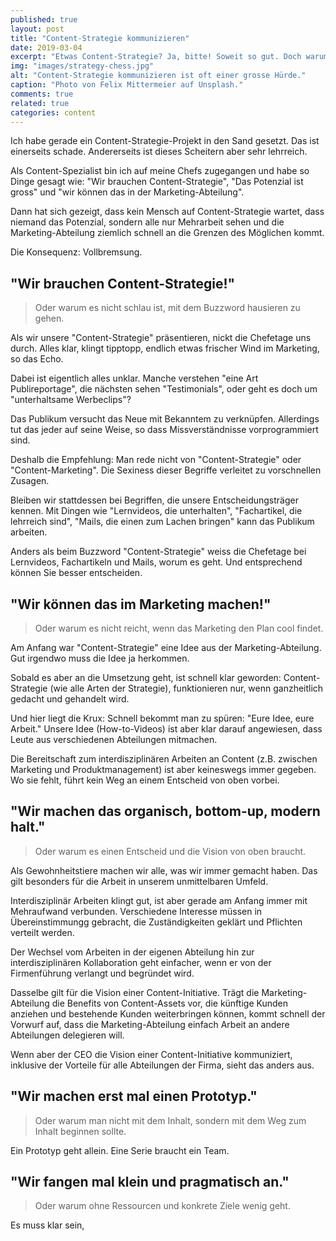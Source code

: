 ```yaml
---
published: true
layout: post
title: "Content-Strategie kommunizieren"
date: 2019-03-04
excerpt: "Etwas Content-Strategie? Ja, bitte! Soweit so gut. Doch warum bleiben Content-Initiativen oft bei der Idee stecken? Die Antwort: Kommunikation. Ein Lehrstück zum Kommunizieren von Content-Strategie."
img: "images/strategy-chess.jpg"
alt: "Content-Strategie kommunizieren ist oft einer grosse Hürde."
caption: "Photo von Felix Mittermeier auf Unsplash."
comments: true
related: true
categories: content
---
```


Ich habe gerade ein Content-Strategie-Projekt in den Sand gesetzt. Das ist einerseits schade. Andererseits ist dieses Scheitern aber sehr lehrreich. 

Als Content-Spezialist bin ich auf meine Chefs zugegangen und habe so Dinge gesagt wie: "Wir brauchen Content-Strategie", "Das Potenzial ist gross" und "wir können das in der Marketing-Abteilung".

Dann hat sich gezeigt, dass kein Mensch auf Content-Strategie wartet, dass niemand das Potenzial, sondern alle nur Mehrarbeit sehen und die Marketing-Abteilung ziemlich schnell an die Grenzen des Möglichen kommt.

Die Konsequenz: Vollbremsung.

## "Wir brauchen Content-Strategie!"

> Oder warum es nicht schlau ist, mit dem Buzzword hausieren zu gehen.

Als wir unsere "Content-Strategie" präsentieren, nickt die Chefetage uns durch. Alles klar, klingt tipptopp, endlich etwas frischer Wind im Marketing, so das Echo.

Dabei ist eigentlich alles unklar. Manche verstehen "eine Art Publireportage", die nächsten sehen "Testimonials", oder geht es doch um "unterhaltsame Werbeclips"? 

Das Publikum versucht das Neue mit Bekanntem zu verknüpfen. Allerdings tut das jeder auf seine Weise, so dass Missverständnisse vorprogrammiert sind. 

Deshalb die Empfehlung: Man rede nicht von "Content-Strategie" oder "Content-Marketing". Die Sexiness dieser Begriffe verleitet zu vorschnellen Zusagen. 

Bleiben wir stattdessen bei Begriffen, die unsere Entscheidungsträger kennen. Mit Dingen wie "Lernvideos, die unterhalten", "Fachartikel, die lehrreich sind", "Mails, die einen zum Lachen bringen" kann das Publikum arbeiten.

Anders als beim Buzzword "Content-Strategie" weiss die Chefetage bei Lernvideos, Fachartikeln und Mails, worum es geht. Und entsprechend können Sie besser entscheiden. 

## "Wir können das im Marketing machen!"

> Oder warum es nicht reicht, wenn das Marketing den Plan cool findet.

Am Anfang war "Content-Strategie" eine Idee aus der Marketing-Abteilung. Gut irgendwo muss die Idee ja herkommen. 

Sobald es aber an die Umsetzung geht, ist schnell klar geworden: Content-Strategie (wie alle Arten der Strategie), funktionieren nur, wenn ganzheitlich gedacht und gehandelt wird.

Und hier liegt die Krux: Schnell bekommt man zu spüren: "Eure Idee, eure Arbeit." Unsere Idee (How-to-Videos) ist aber klar darauf angewiesen, dass Leute aus verschiedenen Abteilungen mitmachen.

Die Bereitschaft zum interdisziplinären Arbeiten an Content (z.B. zwischen Marketing und Produktmanagement) ist aber keineswegs immer gegeben. Wo sie fehlt, führt kein Weg an einem Entscheid von oben vorbei.

## "Wir machen das organisch, bottom-up, modern halt."

> Oder warum es einen Entscheid und die Vision von oben braucht.

Als Gewohnheitstiere machen wir alle, was wir immer gemacht haben. Das gilt besonders für die Arbeit in unserem unmittelbaren Umfeld. 

Interdisziplinär Arbeiten klingt gut, ist aber gerade am Anfang immer mit Mehraufwand verbunden. Verschiedene Interesse müssen in Übereinstimmungg gebracht, die Zuständigkeiten geklärt und Pflichten verteilt werden.

Der Wechsel vom Arbeiten in der eigenen Abteilung hin zur interdisziplinären Kollaboration geht einfacher, wenn er von der Firmenführung verlangt und begründet wird.

Dasselbe gilt für die Vision einer Content-Initiative. Trägt die Marketing-Abteilung die Benefits von Content-Assets vor, die künftige Kunden anziehen und bestehende Kunden weiterbringen können, kommt schnell der Vorwurf auf, dass die Marketing-Abteilung einfach Arbeit an andere Abteilungen delegieren will.

Wenn aber der CEO die Vision einer Content-Initiative kommuniziert, inklusive der Vorteile für alle Abteilungen der Firma, sieht das anders aus.

## "Wir machen erst mal einen Prototyp."

> Oder warum man nicht mit dem Inhalt, sondern mit dem Weg zum Inhalt beginnen sollte.

Ein Prototyp geht allein. Eine Serie braucht ein Team.



## "Wir fangen mal klein und pragmatisch an."

> Oder warum ohne Ressourcen und konkrete Ziele wenig geht.

Es muss klar sein, 
